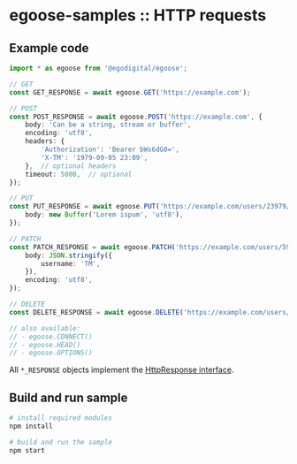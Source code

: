 # egoose-samples :: HTTP requests

## Example code

```typescript
import * as egoose from '@egodigital/egoose';

// GET
const GET_RESPONSE = await egoose.GET('https://example.com');

// POST
const POST_RESPONSE = await egoose.POST('https://example.com', {
    body: 'Can be a string, stream or buffer',
    encoding: 'utf8',
    headers: {
        'Authorization': 'Bearer bWs6dG0=',
        'X-TM': '1979-09-05 23:09',
    },  // optional headers
    timeout: 5000,  // optional
});

// PUT
const PUT_RESPONSE = await egoose.PUT('https://example.com/users/23979/about', {
    body: new Buffer('Lorem ispum', 'utf8'),
});

// PATCH
const PATCH_RESPONSE = await egoose.PATCH('https://example.com/users/5979', {
    body: JSON.stringify({
        username: 'TM',
    }),
    encoding: 'utf8',
});

// DELETE
const DELETE_RESPONSE = await egoose.DELETE('https://example.com/users/19861222');

// also available:
// - egoose.CONNECT()
// - egoose.HEAD()
// - egoose.OPTIONS()
```

All `*_RESPONSE` objects implement the [HttpResponse interface](https://egodigital.github.io/egoose/interfaces/_http_index_.httpresponse.html).

## Build and run sample

```bash
# install required modules
npm install

# build and run the sample
npm start
```
